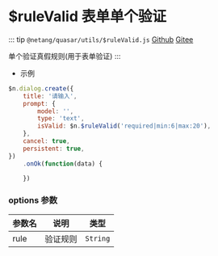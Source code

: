 # $ruleValid 表单单个验证

::: tip
`@netang/quasar/utils/$ruleValid.js` [Github](https://github.com/netangsoft/netang-quasar/blob/main/utils/%24ruleValid.js) [Gitee](https://gitee.com/jinmarcus/netang-quasar/blob/main/utils/%24ruleValid.js)

单个验证真假规则(用于表单验证)
:::

- 示例

```javascript
$n.dialog.create({
    title: '请输入',
    prompt: {
        model: '',
        type: 'text',
        isValid: $n.$ruleValid('required|min:6|max:20'),
    },
    cancel: true,
    persistent: true,
})
    .onOk(function(data) {

    })
```

### options 参数

| 参数名                  | 说明          | 类型         |
|----------------------|-------------|------------|
| rule                 | 验证规则        | `String`   |
